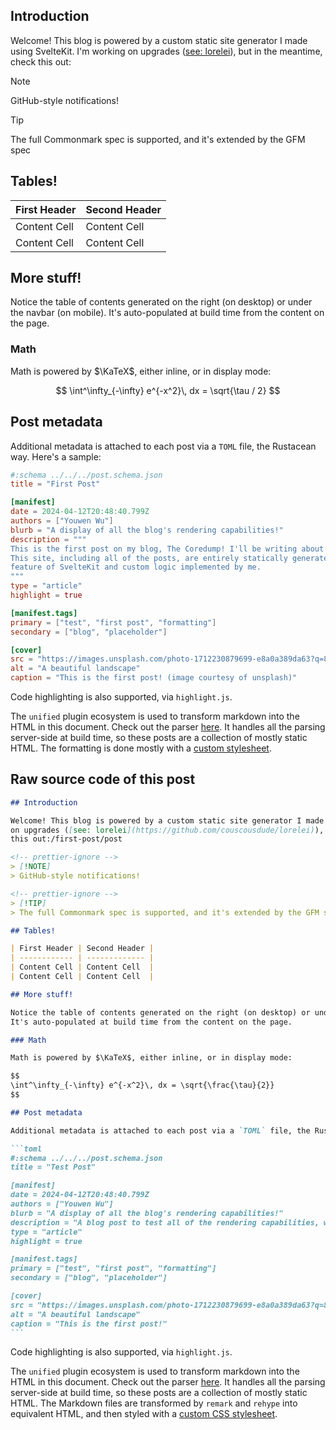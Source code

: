 ## Introduction

Welcome! This blog is powered by a custom static site generator I made using SvelteKit. I'm working
on upgrades ([see: lorelei](https://github.com/couscousdude/lorelei)), but in the meantime, check
this out:

<!-- prettier-ignore -->
> [!NOTE]
> GitHub-style notifications!

<!-- prettier-ignore -->
> [!TIP]
> The full Commonmark spec is supported, and it's extended by the GFM spec

## Tables!

| First Header | Second Header |
| ------------ | ------------- |
| Content Cell | Content Cell  |
| Content Cell | Content Cell  |

## More stuff!

Notice the table of contents generated on the right (on desktop) or under the navbar (on mobile).
It's auto-populated at build time from the content on the page.

### Math

Math is powered by $\KaTeX$, either inline, or in display mode:

$$
\int^\infty_{-\infty} e^{-x^2}\, dx = \sqrt{\tau / 2}
$$

## Post metadata

Additional metadata is attached to each post via a `TOML` file, the Rustacean way. Here's a sample:

```toml
#:schema ../../../post.schema.json
title = "First Post"

[manifest]
date = 2024-04-12T20:48:40.799Z
authors = ["Youwen Wu"]
blurb = "A display of all the blog's rendering capabilities!"
description = """
This is the first post on my blog, The Coredump! I'll be writing about all sorts of things here.
This site, including all of the posts, are entirely statically generated from Markdown files, with the static generation
feature of SvelteKit and custom logic implemented by me.
"""
type = "article"
highlight = true

[manifest.tags]
primary = ["test", "first post", "formatting"]
secondary = ["blog", "placeholder"]

[cover]
src = "https://images.unsplash.com/photo-1712230879699-e8a0a389da63?q=80&w=3132&auto=format&fit=crop&ixlib=rb-4.0.3&ixid=M3wxMjA3fDB8MHxwaG90by1wYWdlfHx8fGVufDB8fHx8fA%3D%3D"
alt = "A beautiful landscape"
caption = "This is the first post! (image courtesy of unsplash)"
```

Code highlighting is also supported, via `highlight.js`.

The `unified` plugin ecosystem is used to transform markdown into the HTML in this document. Check
out the parser [here](https://github.com/youwen5/site/blob/main/src/lib/utils/parseMarkdown.ts). It
handles all the parsing server-side at build time, so these posts are a collection of mostly static
HTML. The formatting is done mostly with a
[custom stylesheet](https://github.com/couscousdude/coredump/blob/main/src/lib/styles/markdown.pcss).

## Raw source code of this post

````markdown
## Introduction

Welcome! This blog is powered by a custom static site generator I made using SvelteKit. I'm working
on upgrades ([see: lorelei](https://github.com/couscousdude/lorelei)), but in the meantime, check
this out:/first-post/post

<!-- prettier-ignore -->
> [!NOTE] 
> GitHub-style notifications!

<!-- prettier-ignore -->
> [!TIP]
> The full Commonmark spec is supported, and it's extended by the GFM spec

## Tables!

| First Header | Second Header |
| ------------ | ------------- |
| Content Cell | Content Cell  |
| Content Cell | Content Cell  |

## More stuff!

Notice the table of contents generated on the right (on desktop) or under the navbar (on mobile).
It's auto-populated at build time from the content on the page.

### Math

Math is powered by $\KaTeX$, either inline, or in display mode:

$$
\int^\infty_{-\infty} e^{-x^2}\, dx = \sqrt{\frac{\tau}{2}}
$$

## Post metadata

Additional metadata is attached to each post via a `TOML` file, the Rustacean way. Here's a sample:

```toml
#:schema ../../../post.schema.json
title = "Test Post"

[manifest]
date = 2024-04-12T20:48:40.799Z
authors = ["Youwen Wu"]
blurb = "A display of all the blog's rendering capabilities!"
description = "A blog post to test all of the rendering capabilities, with remarks on the side."
type = "article"
highlight = true

[manifest.tags]
primary = ["test", "first post", "formatting"]
secondary = ["blog", "placeholder"]

[cover]
src = "https://images.unsplash.com/photo-1712230879699-e8a0a389da63?q=80&w=3132&auto=format&fit=crop&ixlib=rb-4.0.3&ixid=M3wxMjA3fDB8MHxwaG90by1wYWdlfHx8fGVufDB8fHx8fA%3D%3D"
alt = "A beautiful landscape"
caption = "This is the first post!"
```
````

Code highlighting is also supported, via `highlight.js`.

The `unified` plugin ecosystem is used to transform markdown into the HTML in this document. Check
out the parser
[here](https://github.com/couscousdude/coredump/blob/main/src/lib/utils/parseMarkdown.ts). It
handles all the parsing server-side at build time, so these posts are a collection of mostly static
HTML. The Markdown files are transformed by `remark` and `rehype` into equivalent HTML, and then
styled with a
[custom CSS stylesheet](https://github.com/couscousdude/coredump/blob/main/src/lib/styles/markdown.css).
